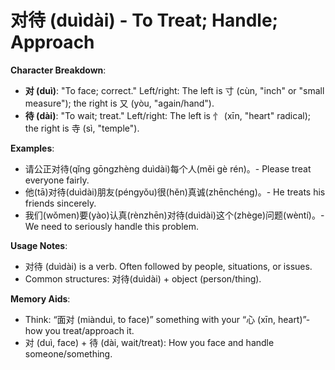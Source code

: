 # **对待 (duìdài) - To Treat; Handle; Approach**

**Character Breakdown**:  
- **对 (duì)**: "To face; correct." Left/right: The left is 寸 (cùn, "inch" or "small measure"); the right is 又 (yòu, "again/hand").  
- **待 (dài)**: "To wait; treat." Left/right: The left is 忄 (xīn, "heart" radical); the right is 寺 (sì, "temple").

**Examples**:  
- 请公正对待(qǐng gōngzhèng duìdài)每个人(měi gè rén)。- Please treat everyone fairly.  
- 他(tā)对待(duìdài)朋友(péngyǒu)很(hěn)真诚(zhēnchéng)。- He treats his friends sincerely.  
- 我们(wǒmen)要(yào)认真(rènzhēn)对待(duìdài)这个(zhège)问题(wèntí)。- We need to seriously handle this problem.

**Usage Notes**:  
- 对待 (duìdài) is a verb. Often followed by people, situations, or issues.  
- Common structures: 对待(duìdài) + object (person/thing).

**Memory Aids**:  
- Think: “面对 (miànduì, to face)” something with your “心 (xīn, heart)”-how you treat/approach it.  
- 对 (duì, face) + 待 (dài, wait/treat): How you face and handle someone/something.